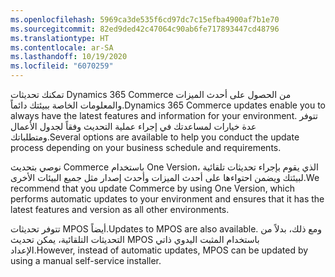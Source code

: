 ```yaml
---
ms.openlocfilehash: 5969ca3de535f6cd97dc7c15efba4900af7b1e70
ms.sourcegitcommit: 82ed9ded42c47064c90ab6fe717893447cd48796
ms.translationtype: HT
ms.contentlocale: ar-SA
ms.lasthandoff: 10/19/2020
ms.locfileid: "6070259"
---
```

<span data-ttu-id="d519f-101">تمكنك تحديثات Dynamics 365 Commerce من الحصول على أحدث الميزات والمعلومات الخاصة ببيئتك دائماً.</span><span class="sxs-lookup"><span data-stu-id="d519f-101">Dynamics 365 Commerce updates enable you to always have the latest features and information for your environment.</span></span> <span data-ttu-id="d519f-102">تتوفر عدة خيارات لمساعدتك في إجراء عملية التحديث وفقاً لجدول الأعمال ومتطلباتك.</span><span class="sxs-lookup"><span data-stu-id="d519f-102">Several options are available to help you conduct the update process depending on your business schedule and requirements.</span></span> 

<span data-ttu-id="d519f-103">نوصي بتحديث Commerce باستخدام One Version، الذي يقوم بإجراء تحديثات تلقائية لبيئتك ويضمن احتواءها على أحدث الميزات وأحدث إصدار مثل جميع البيئات الأخرى.</span><span class="sxs-lookup"><span data-stu-id="d519f-103">We recommend that you update Commerce by using One Version, which performs automatic updates to your environment and ensures that it has the latest features and version as all other environments.</span></span> 

<span data-ttu-id="d519f-104">تتوفر تحديثات MPOS أيضاً.</span><span class="sxs-lookup"><span data-stu-id="d519f-104">Updates to MPOS are also available.</span></span> <span data-ttu-id="d519f-105">ومع ذلك، بدلاً من التحديثات التلقائية، يمكن تحديث MPOS باستخدام المثبت اليدوي ذاتي الإعداد.</span><span class="sxs-lookup"><span data-stu-id="d519f-105">However, instead of automatic updates, MPOS can be updated by using a manual self-service installer.</span></span>
